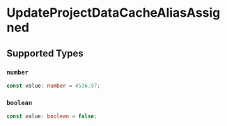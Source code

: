 # UpdateProjectDataCacheAliasAssigned


## Supported Types

### `number`

```typescript
const value: number = 4536.97;
```

### `boolean`

```typescript
const value: boolean = false;
```

